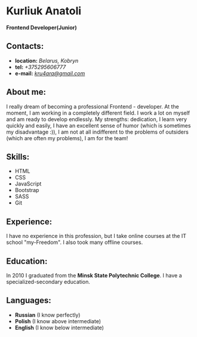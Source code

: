 # **Kurliuk Anatoli**
**Frontend Developer(Junior)**

## Contacts:
* **location:** *Belarus, Kobryn*
* **tel:** *+375295606777*
* **e-mail:** *kru4ara@gmail.com*

## About me:
I really dream of becoming a professional Frontend - developer. At the moment, I am working in a completely different field. I work a lot on myself and am ready to develop endlessly. My strengths: dedication, I learn very quickly and easily, I have an excellent sense of humor (which is sometimes my disadvantage :)), I am not at all indifferent to the problems of outsiders (which are often my problems), I am for the team!

## Skills:
* HTML
* CSS
* JavaScript
* Bootstrap
* SASS
* Git

## Experience:
I have no experience in this profession, but I take online courses at the IT school "my-Freedom". I also took many offline courses.

## Education:
In 2010 I graduated from the **Minsk State Polytechnic College**. I have a specialized-secondary education.

## Languages:
* **Russian** (I know perfectly)
* **Polish** (I know above intermediate)
* **English** (I know below intermediate)
